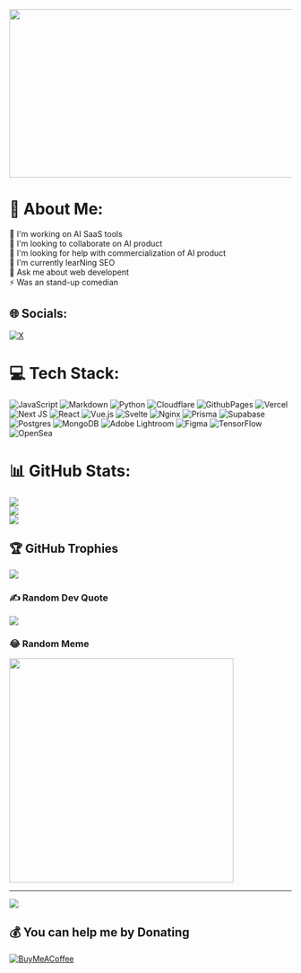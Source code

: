 <a href="https://github.com/devxb/gitanimals">
<img
  src="https://render.gitanimals.org/farms/creeep123"
  width="600"
  height="300"
/>
</a>

# 💫 About Me:
🔭 I'm working on AI SaaS tools<br>👯 I'm looking to collaborate on AI product <br>🤝 I'm looking for help with commercialization of AI product<br>🌱 I'm currently learNing SEO<br>💬 Ask me about web developent<br>⚡ Was an stand-up comedian<br>


## 🌐 Socials:
[![X](https://img.shields.io/badge/X-black.svg?logo=X&logoColor=white)](https://x.com/https://x.com/Mosse_Young) 

# 💻 Tech Stack:
![JavaScript](https://img.shields.io/badge/javascript-%23323330.svg?style=for-the-badge&logo=javascript&logoColor=%23F7DF1E) ![Markdown](https://img.shields.io/badge/markdown-%23000000.svg?style=for-the-badge&logo=markdown&logoColor=white) ![Python](https://img.shields.io/badge/python-3670A0?style=for-the-badge&logo=python&logoColor=ffdd54) ![Cloudflare](https://img.shields.io/badge/Cloudflare-F38020?style=for-the-badge&logo=Cloudflare&logoColor=white) ![GithubPages](https://img.shields.io/badge/github%20pages-121013?style=for-the-badge&logo=github&logoColor=white) ![Vercel](https://img.shields.io/badge/vercel-%23000000.svg?style=for-the-badge&logo=vercel&logoColor=white) ![Next JS](https://img.shields.io/badge/Next-black?style=for-the-badge&logo=next.js&logoColor=white) ![React](https://img.shields.io/badge/react-%2320232a.svg?style=for-the-badge&logo=react&logoColor=%2361DAFB) ![Vue.js](https://img.shields.io/badge/vue.js-%2335495e.svg?style=for-the-badge&logo=vuedotjs&logoColor=%234FC08D) ![Svelte](https://img.shields.io/badge/svelte-%23f1413d.svg?style=for-the-badge&logo=svelte&logoColor=white) ![Nginx](https://img.shields.io/badge/nginx-%23009639.svg?style=for-the-badge&logo=nginx&logoColor=white) ![Prisma](https://img.shields.io/badge/Prisma-3982CE?style=for-the-badge&logo=Prisma&logoColor=white) ![Supabase](https://img.shields.io/badge/Supabase-3ECF8E?style=for-the-badge&logo=supabase&logoColor=white) ![Postgres](https://img.shields.io/badge/postgres-%23316192.svg?style=for-the-badge&logo=postgresql&logoColor=white) ![MongoDB](https://img.shields.io/badge/MongoDB-%234ea94b.svg?style=for-the-badge&logo=mongodb&logoColor=white) ![Adobe Lightroom](https://img.shields.io/badge/Adobe%20Lightroom-31A8FF.svg?style=for-the-badge&logo=Adobe%20Lightroom&logoColor=white) ![Figma](https://img.shields.io/badge/figma-%23F24E1E.svg?style=for-the-badge&logo=figma&logoColor=white) ![TensorFlow](https://img.shields.io/badge/TensorFlow-%23FF6F00.svg?style=for-the-badge&logo=TensorFlow&logoColor=white) ![OpenSea](https://img.shields.io/badge/OpenSea-%232081E2.svg?style=for-the-badge&logo=opensea&logoColor=white)
# 📊 GitHub Stats:
![](https://github-readme-stats.vercel.app/api?username=creeep123&theme=default&hide_border=false&include_all_commits=false&count_private=true)<br/>
![](https://github-readme-streak-stats.herokuapp.com/?user=creeep123&theme=default&hide_border=false)<br/>
![](https://github-readme-stats.vercel.app/api/top-langs/?username=creeep123&theme=default&hide_border=false&include_all_commits=false&count_private=true&layout=compact)

## 🏆 GitHub Trophies
![](https://github-profile-trophy.vercel.app/?username=creeep123&theme=default&no-frame=false&no-bg=false&margin-w=4)

### ✍️ Random Dev Quote
![](https://quotes-github-readme.vercel.app/api?type=horizontal&theme=merko)

### 😂 Random Meme
<img src='http://apimeme.com/meme?meme=Advice-Dog' style="height: 400px;"/>

---
[![](https://visitcount.itsvg.in/api?id=creeep123&icon=0&color=12)](https://visitcount.itsvg.in)

  ## 💰 You can help me by Donating
  [![BuyMeACoffee](https://img.shields.io/badge/Buy%20Me%20a%20Coffee-ffdd00?style=for-the-badge&logo=buy-me-a-coffee&logoColor=black)](https://buymeacoffee.com/https://buymeacoffee.com/davidyangpj) 

  
<!-- Proudly created with GPRM ( https://gprm.itsvg.in ) -->

